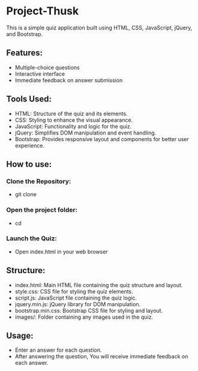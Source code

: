 # Project-Thusk

This is a simple quiz application built using HTML, CSS, JavaScript, jQuery, and Bootstrap.

## Features:
* Multiple-choice questions
* Interactive interface
* Immediate feedback on answer submission

## Tools Used:
* HTML: Structure of the quiz and its elements.
* CSS: Styling to enhance the visual appearance.
* JavaScript: Functionality and logic for the quiz.
* jQuery: Simplifies DOM manipulation and event handling.
* Bootstrap: Provides responsive layout and components for better user experience.

## How to use:
### Clone the Repository:
* git clone <repository-url>
### Open the project folder:
* cd <folder-name>
### Launch the Quiz:
* Open index.html in your web browser

## Structure:
* index.html: Main HTML file containing the quiz structure and layout.
* style.css: CSS file for styling the quiz elements.
* script.js: JavaScript file containing the quiz logic.
* jquery.min.js: jQuery library for DOM manipulation.
* bootstrap.min.css: Bootstrap CSS file for styling and layout.
* images/: Folder containing any images used in the quiz.

## Usage:
* Enter an answer for each question.
* After answering the question, You will receive immediate feedback on each answer.
